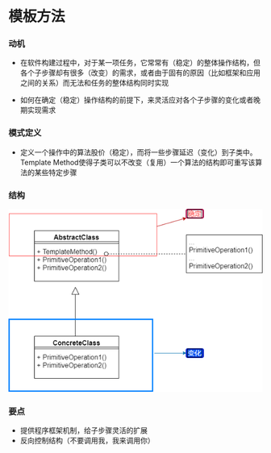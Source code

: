 # 模板方法


### 动机
* 在软件构建过程中，对于某一项任务，它常常有（稳定）的整体操作结构，但各个子步骤却有很多（改变）的需求，或者由于固有的原因（比如框架和应用之间的关系）而无法和任务的整体结构同时实现

* 如何在确定（稳定）操作结构的前提下，来灵活应对各个子步骤的变化或者晚期实现需求

### 模式定义
* 定义一个操作中的算法股价（稳定），而将一些步骤延迟（变化）到子类中。Template Method使得子类可以不改变（复用）一个算法的结构即可重写该算法的某些特定步骤

### 结构
![template method structre](./structure.png)

### 要点
* 提供程序框架机制，给子步骤灵活的扩展
* 反向控制结构（不要调用我，我来调用你）